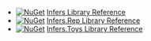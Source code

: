* [![NuGet](https://img.shields.io/nuget/v/Infers.svg)](https://www.nuget.org/packages/Infers/) [Infers Library Reference](http://vesakarvonen.github.io/Infers/Infers.html)
* [![NuGet](https://img.shields.io/nuget/v/Infers.Rep.svg)](https://www.nuget.org/packages/Infers.Rep/) [Infers.Rep Library Reference](http://vesakarvonen.github.io/Infers/Infers.Rep.html)
* [![NuGet](https://img.shields.io/nuget/v/Infers.Toys.svg)](https://www.nuget.org/packages/Infers.Toys/) [Infers.Toys Library Reference](http://vesakarvonen.github.io/Infers/Infers.Toys.html)

